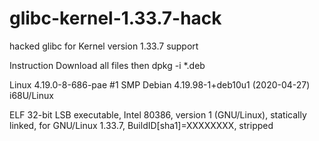 # glibc-kernel-1.33.7-hack
hacked glibc for Kernel version 1.33.7 support

Instruction
Download all files then
dpkg -i *.deb

Linux 4.19.0-8-686-pae #1 SMP Debian 4.19.98-1+deb10u1 (2020-04-27) i68U/Linux

ELF 32-bit LSB executable, Intel 80386, version 1 (GNU/Linux), statically linked, for GNU/Linux 1.33.7, BuildID[sha1]=XXXXXXXX, stripped
